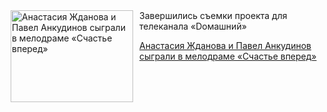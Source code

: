<!--2025-10-06 11:45:40-->
<div class="yb">
  <div class="rss kino_kino"><a href="https://www.kino-teatr.ru/kino/news/y2025/10-6/39217/" title="Анастасия Жданова и Павел Анкудинов сыграли в мелодраме «Счастье вперед»"><img src="https://www.kino-teatr.ru/news/7/1/39217/poster.jpg" width="196" height="147" align="left" hspace="5" style="margin: 0px 10px 0px 5px" alt="Анастасия Жданова и Павел Анкудинов сыграли в мелодраме «Счастье вперед»"/></a>Завершились съемки проекта для телеканала «Dомашний» <p class="titl"><a href="https://www.kino-teatr.ru/kino/news/y2025/10-6/39217/">Анастасия Жданова и Павел Анкудинов сыграли в мелодраме «Счастье вперед»</a></p></div>
</div>
